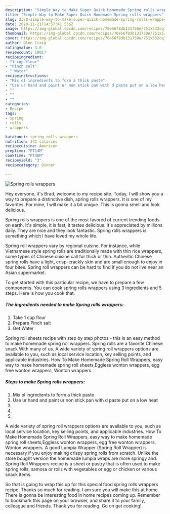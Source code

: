 ```yaml
---
description: "Simple Way to Make Super Quick Homemade Spring rolls wrappers"
title: "Simple Way to Make Super Quick Homemade Spring rolls wrappers"
slug: 2378-simple-way-to-make-super-quick-homemade-spring-rolls-wrappers
date: 2020-11-21T14:57:41.536Z
image: https://img-global.cpcdn.com/recipes/70e56f8db131750e/751x532cq70/spring-rolls-wrappers-recipe-main-photo.jpg
thumbnail: https://img-global.cpcdn.com/recipes/70e56f8db131750e/751x532cq70/spring-rolls-wrappers-recipe-main-photo.jpg
cover: https://img-global.cpcdn.com/recipes/70e56f8db131750e/751x532cq70/spring-rolls-wrappers-recipe-main-photo.jpg
author: Glen Craig
ratingvalue: 4.6
reviewcount: 18017
recipeingredient:
- "1 cup flour"
- "Pinch salt"
- " Water"
recipeinstructions:
- "Mix ol ingredients to form a thick paste"
- "Use ur hand and paint ur non stick pan with d paste put on a low heat"
- ""
- ""
- ""
categories:
- Recipe
tags:
- spring
- rolls
- wrappers

katakunci: spring rolls wrappers 
nutrition: 141 calories
recipecuisine: American
preptime: "PT14M"
cooktime: "PT46M"
recipeyield: "3"
recipecategory: Dinner

---
```



![Spring rolls wrappers](https://img-global.cpcdn.com/recipes/70e56f8db131750e/751x532cq70/spring-rolls-wrappers-recipe-main-photo.jpg)

Hey everyone, it's Brad, welcome to my recipe site. Today, I will show you a way to prepare a distinctive dish, spring rolls wrappers. It is one of my favorites. For mine, I will make it a bit unique. This is gonna smell and look delicious.

Spring rolls wrappers is one of the most favored of current trending foods on earth. It's simple, it is fast, it tastes delicious. It's appreciated by millions daily. They are nice and they look fantastic. Spring rolls wrappers is something which I have loved my whole life.

Spring roll wrappers vary by regional cuisine. For instance, while Vietnamese style spring rolls are traditionally made with thin rice wrappers, some types of Chinese cuisine call for thick or thin. Authentic Chinese spring rolls have a light, crisp-crackly skin and are small enough to enjoy in four bites. Spring roll wrappers can be hard to find if you do not live near an Asian supermarket.


To get started with this particular recipe, we have to prepare a few components. You can cook spring rolls wrappers using 3 ingredients and 5 steps. Here is how you cook that.

<!--inarticleads1-->

##### The ingredients needed to make Spring rolls wrappers:

1. Take 1 cup flour
1. Prepare Pinch salt
1. Get  Water


Spring roll sheets recipe with step by step photos - this is an easy method to make homemade spring roll wrappers. Spring rolls are a favorite Chinese snack With many of us. A wide variety of spring roll wrappers options are available to you, such as local service location, key selling points, and applicable industries. How To Make Homemade Spring Roll Wrappers, easy way to make homemade spring roll sheets,Eggless wonton wrappers, egg free wonton wrappers, Wonton wrappers. 

<!--inarticleads2-->

##### Steps to make Spring rolls wrappers:

1. Mix ol ingredients to form a thick paste
1. Use ur hand and paint ur non stick pan with d paste put on a low heat
1. 
1. 
1. 


A wide variety of spring roll wrappers options are available to you, such as local service location, key selling points, and applicable industries. How To Make Homemade Spring Roll Wrappers, easy way to make homemade spring roll sheets,Eggless wonton wrappers, egg free wonton wrappers, Wonton wrappers. A good Lumpia Wrapper (Spring Roll Wrapper) is necessary if you enjoy making crispy spring rolls from scratch. Unlike the store bought version the homemade lumpia wraps are more springy and. Spring Roll Wrappers recipe is a sheet or pastry that is often used to make spring rolls, samosa or rolls with vegetables or egg or chicken or various snack items. 

So that is going to wrap this up for this special food spring rolls wrappers recipe. Thanks so much for reading. I am sure you will make this at home. There is gonna be interesting food in home recipes coming up. Remember to bookmark this page on your browser, and share it to your family, colleague and friends. Thank you for reading. Go on get cooking!

